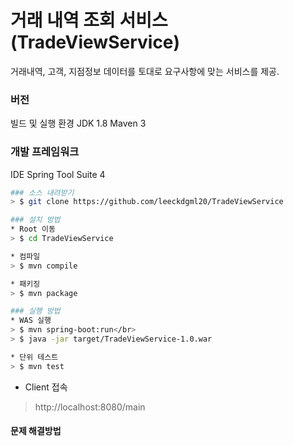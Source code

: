 # 거래 내역 조회 서비스 (TradeViewService)
거래내역, 고객, 지점정보 데이터를 토대로 요구사항에 맞는 서비스를 제공.

### 버전
빌드 및 실행 환경
JDK 1.8
Maven 3

### 개발 프레임워크
IDE Spring Tool Suite 4
```sh
### 소스 내려받기
> $ git clone https://github.com/leeckdgml20/TradeViewService

### 설치 방법
* Root 이동
> $ cd TradeViewService

* 컴파일
> $ mvn compile

* 패키징
> $ mvn package

### 실행 방법
* WAS 실행
> $ mvn spring-boot:run</br>
> $ java -jar target/TradeViewService-1.0.war

* 단위 테스트
> $ mvn test
```
* Client 접속
> http://localhost:8080/main

#### 문제 해결방법
